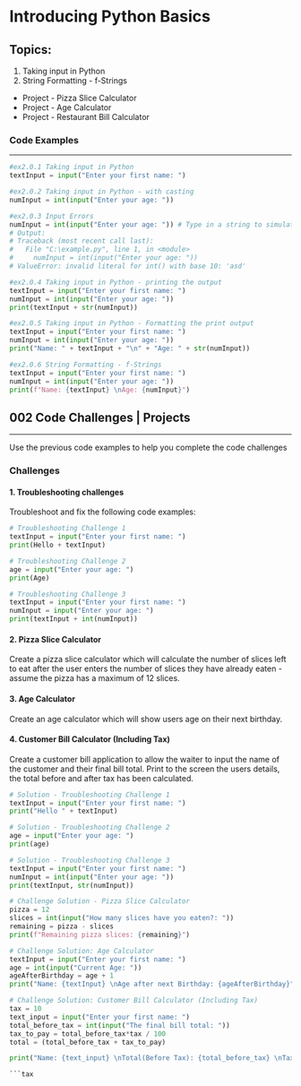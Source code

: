 # Introducing Python Basics

## Topics:

1. Taking input in Python
2. String Formatting - f-Strings

* Project - Pizza Slice Calculator
* Project - Age Calculator
* Project - Restaurant Bill Calculator

### Code Examples
---
```python
#ex2.0.1 Taking input in Python
textInput = input("Enter your first name: ")
```
```python
#ex2.0.2 Taking input in Python - with casting
numInput = int(input("Enter your age: "))
```
```python
#ex2.0.3 Input Errors
numInput = int(input("Enter your age: ")) # Type in a string to simulate an error
# Output:
# Traceback (most recent call last):
#   File "C:\example.py", line 1, in <module>
#     numInput = int(input("Enter your age: "))
# ValueError: invalid literal for int() with base 10: 'asd'
```
```python
#ex2.0.4 Taking input in Python - printing the output
textInput = input("Enter your first name: ")
numInput = int(input("Enter your age: "))
print(textInput + str(numInput))
```
```python
#ex2.0.5 Taking input in Python - Formatting the print output
textInput = input("Enter your first name: ")
numInput = int(input("Enter your age: "))
print("Name: " + textInput + "\n" + "Age: " + str(numInput))
```
```python
#ex2.0.6 String Formatting - f-Strings
textInput = input("Enter your first name: ")
numInput = int(input("Enter your age: "))
print(f"Name: {textInput} \nAge: {numInput}")
```

## 002 Code Challenges | Projects
---
Use the previous code examples to help you complete the code challenges
### **Challenges**

#### **1. Troubleshooting challenges**
Troubleshoot and fix the following code examples:

```python
# Troubleshooting Challenge 1
textInput = input("Enter your first name: ")
print(Hello + textInput)
```
```python
# Troubleshooting Challenge 2
age = input("Enter your age: ")
print(Age)
```
```Python
# Troubleshooting Challenge 3
textInput = input("Enter your first name: ")
numInput = input("Enter your age: ")
print(textInput + int(numInput))
```

#### **2. Pizza Slice Calculator**
Create a pizza slice calculator which will calculate the number of slices left to eat after the user enters the number of slices they have already eaten - assume the pizza has a maximum of 12 slices.

#### **3. Age Calculator**
Create an age calculator which will show users age on their next birthday.

#### **4. Customer Bill Calculator (Including Tax)**
Create a customer bill application to allow the waiter to input the name of the customer and their final bill total. Print to the screen the users details, the total before and after tax has been calculated.

```python
# Solution - Troubleshooting Challenge 1
textInput = input("Enter your first name: ")
print("Hello " + textInput)

# Solution - Troubleshooting Challenge 2 
age = input("Enter your age: ")
print(age)

# Solution - Troubleshooting Challenge 3
textInput = input("Enter your first name: ")
numInput = int(input("Enter your age: "))
print(textInput, str(numInput))
```


```python
# Challenge Solution - Pizza Slice Calculator
pizza = 12
slices = int(input("How many slices have you eaten?: "))
remaining = pizza - slices
print(f"Remaining pizza slices: {remaining}")
```

```python
# Challenge Solution: Age Calculator
textInput = input("Enter your first name: ")
age = int(input("Current Age: "))
ageAfterBirthday = age + 1
print("Name: {textInput} \nAge after next Birthday: {ageAfterBirthday}")
```

```python
# Challenge Solution: Customer Bill Calculator (Including Tax)
tax = 10
text_input = input("Enter your first name: ")
total_before_tax = int(input("The final bill total: "))
tax_to_pay = total_before_tax*tax / 100
total = (total_before_tax + tax_to_pay)

print("Name: {text_input} \nTotal(Before Tax): {total_before_tax} \nTax {tax_to_pay} \nTotal: {total}")

```tax 